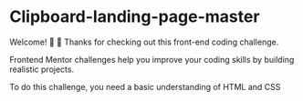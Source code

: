 # Clipboard-landing-page-master

Welcome! 👋 👋
Thanks for checking out this front-end coding challenge.

Frontend Mentor challenges help you improve your coding skills by building realistic projects.

To do this challenge, you need a basic understanding of HTML and CSS
